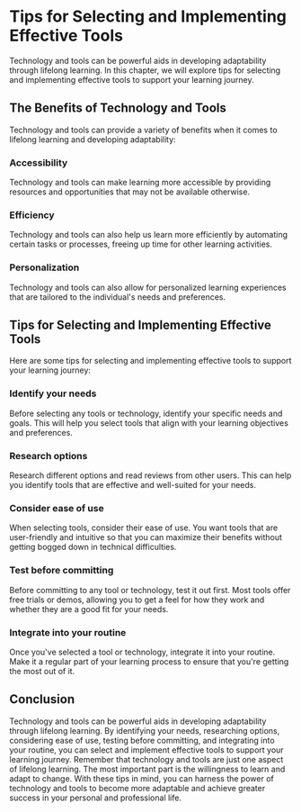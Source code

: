 Tips for Selecting and Implementing Effective Tools
===============================================================================================

Technology and tools can be powerful aids in developing adaptability through lifelong learning. In this chapter, we will explore tips for selecting and implementing effective tools to support your learning journey.

The Benefits of Technology and Tools
------------------------------------

Technology and tools can provide a variety of benefits when it comes to lifelong learning and developing adaptability:

### Accessibility

Technology and tools can make learning more accessible by providing resources and opportunities that may not be available otherwise.

### Efficiency

Technology and tools can also help us learn more efficiently by automating certain tasks or processes, freeing up time for other learning activities.

### Personalization

Technology and tools can also allow for personalized learning experiences that are tailored to the individual's needs and preferences.

Tips for Selecting and Implementing Effective Tools
---------------------------------------------------

Here are some tips for selecting and implementing effective tools to support your learning journey:

### Identify your needs

Before selecting any tools or technology, identify your specific needs and goals. This will help you select tools that align with your learning objectives and preferences.

### Research options

Research different options and read reviews from other users. This can help you identify tools that are effective and well-suited for your needs.

### Consider ease of use

When selecting tools, consider their ease of use. You want tools that are user-friendly and intuitive so that you can maximize their benefits without getting bogged down in technical difficulties.

### Test before committing

Before committing to any tool or technology, test it out first. Most tools offer free trials or demos, allowing you to get a feel for how they work and whether they are a good fit for your needs.

### Integrate into your routine

Once you've selected a tool or technology, integrate it into your routine. Make it a regular part of your learning process to ensure that you're getting the most out of it.

Conclusion
----------

Technology and tools can be powerful aids in developing adaptability through lifelong learning. By identifying your needs, researching options, considering ease of use, testing before committing, and integrating into your routine, you can select and implement effective tools to support your learning journey. Remember that technology and tools are just one aspect of lifelong learning. The most important part is the willingness to learn and adapt to change. With these tips in mind, you can harness the power of technology and tools to become more adaptable and achieve greater success in your personal and professional life.
